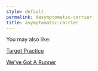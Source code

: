 ```yaml
---
style: default
permalink: Xasymptomatic-carrier
title: asymptomatic-carrier
---
```

You may also like:

[Target Practice](http://scp-wiki.net/target-practice)

[We've Got A Runner](http://scp-wiki.net/we-ve-got-a-runner)
